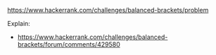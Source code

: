 https://www.hackerrank.com/challenges/balanced-brackets/problem

Explain:
- https://www.hackerrank.com/challenges/balanced-brackets/forum/comments/429580
